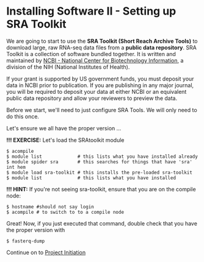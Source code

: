 # Installing Software II - Setting up SRA Toolkit

We are going to start to use the **SRA Toolkit (Short Reach Archive Tools)** to download large, raw RNA-seq data files from a **public data repository**. SRA Toolkit is a collection of software bundled together. It is written and maintained by [NCBI - National Center for Biotechnology Information](https://www.ncbi.nlm.nih.gov/), a division of the NIH (National Institutes of Health).

If your grant is supported by US government funds, you must deposit your data in NCBI prior to publication. If you are publishing in any major journal, you will be required to deposit your data at either NCBI or an equivalent public data repository and allow your reviewers to preview the data.

Before we start, we'll need to just configure SRA Tools. We will only need to do this once.

Let's ensure we all have the proper version ...

**!!! EXERCISE:** Let's load the SRAtoolkit module
```
$ acompile
$ module list             # this lists what you have installed already
$ module spider sra       # this searches for things that have 'sra' int hem
$ module load sra-toolkit # this installs the pre-loaded sra-toolkit
$ module list             # this lists what you have installed
```

**!!! HINT:** If you're not seeing sra-toolkit, ensure that you are on the compile node:
```
$ hostname #should not say login
$ acompile # to switch to to a compile node
```

Great! Now, if you just executed that command, double check that you have the proper version with
```
$ fasterq-dump
```



Continue on to [Project Initiation](2_3_Project_Initiation.md) 
